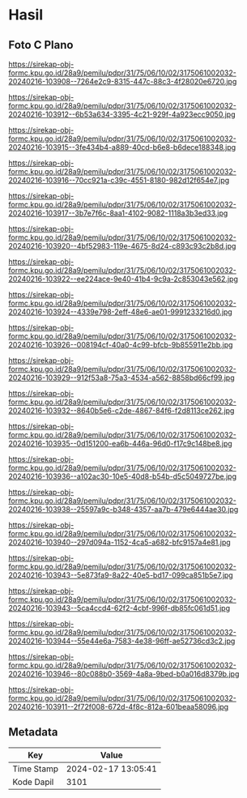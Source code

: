 # Hasil

## Foto C Plano

https://sirekap-obj-formc.kpu.go.id/28a9/pemilu/pdpr/31/75/06/10/02/3175061002032-20240216-103908--7264e2c9-8315-447c-88c3-4f28020e6720.jpg

https://sirekap-obj-formc.kpu.go.id/28a9/pemilu/pdpr/31/75/06/10/02/3175061002032-20240216-103912--6b53a634-3395-4c21-929f-4a923ecc9050.jpg

https://sirekap-obj-formc.kpu.go.id/28a9/pemilu/pdpr/31/75/06/10/02/3175061002032-20240216-103915--3fe434b4-a889-40cd-b6e8-b6dece188348.jpg

https://sirekap-obj-formc.kpu.go.id/28a9/pemilu/pdpr/31/75/06/10/02/3175061002032-20240216-103916--70cc921a-c39c-4551-8180-982d12f654e7.jpg

https://sirekap-obj-formc.kpu.go.id/28a9/pemilu/pdpr/31/75/06/10/02/3175061002032-20240216-103917--3b7e7f6c-8aa1-4102-9082-1118a3b3ed33.jpg

https://sirekap-obj-formc.kpu.go.id/28a9/pemilu/pdpr/31/75/06/10/02/3175061002032-20240216-103920--4bf52983-119e-4675-8d24-c893c93c2b8d.jpg

https://sirekap-obj-formc.kpu.go.id/28a9/pemilu/pdpr/31/75/06/10/02/3175061002032-20240216-103922--ee224ace-9e40-41b4-9c9a-2c853043e562.jpg

https://sirekap-obj-formc.kpu.go.id/28a9/pemilu/pdpr/31/75/06/10/02/3175061002032-20240216-103924--4339e798-2eff-48e6-ae01-9991233216d0.jpg

https://sirekap-obj-formc.kpu.go.id/28a9/pemilu/pdpr/31/75/06/10/02/3175061002032-20240216-103926--008194cf-40a0-4c99-bfcb-9b855911e2bb.jpg

https://sirekap-obj-formc.kpu.go.id/28a9/pemilu/pdpr/31/75/06/10/02/3175061002032-20240216-103929--912f53a8-75a3-4534-a562-8858bd66cf99.jpg

https://sirekap-obj-formc.kpu.go.id/28a9/pemilu/pdpr/31/75/06/10/02/3175061002032-20240216-103932--8640b5e6-c2de-4867-84f6-f2d8113ce262.jpg

https://sirekap-obj-formc.kpu.go.id/28a9/pemilu/pdpr/31/75/06/10/02/3175061002032-20240216-103935--0d151200-ea6b-446a-96d0-f17c9c148be8.jpg

https://sirekap-obj-formc.kpu.go.id/28a9/pemilu/pdpr/31/75/06/10/02/3175061002032-20240216-103936--a102ac30-10e5-40d8-b54b-d5c5049727be.jpg

https://sirekap-obj-formc.kpu.go.id/28a9/pemilu/pdpr/31/75/06/10/02/3175061002032-20240216-103938--25597a9c-b348-4357-aa7b-479e6444ae30.jpg

https://sirekap-obj-formc.kpu.go.id/28a9/pemilu/pdpr/31/75/06/10/02/3175061002032-20240216-103940--297d094a-1152-4ca5-a682-bfc9157a4e81.jpg

https://sirekap-obj-formc.kpu.go.id/28a9/pemilu/pdpr/31/75/06/10/02/3175061002032-20240216-103943--5e873fa9-8a22-40e5-bd17-099ca851b5e7.jpg

https://sirekap-obj-formc.kpu.go.id/28a9/pemilu/pdpr/31/75/06/10/02/3175061002032-20240216-103943--5ca4ccd4-62f2-4cbf-996f-db85fc061d51.jpg

https://sirekap-obj-formc.kpu.go.id/28a9/pemilu/pdpr/31/75/06/10/02/3175061002032-20240216-103944--55e44e6a-7583-4e38-96ff-ae52736cd3c2.jpg

https://sirekap-obj-formc.kpu.go.id/28a9/pemilu/pdpr/31/75/06/10/02/3175061002032-20240216-103946--80c088b0-3569-4a8a-9bed-b0a016d8379b.jpg

https://sirekap-obj-formc.kpu.go.id/28a9/pemilu/pdpr/31/75/06/10/02/3175061002032-20240216-103911--2f72f008-672d-4f8c-812a-601beaa58096.jpg


## Metadata

| Key        | Value               |
| ---------- | ------------------- |
| Time Stamp | 2024-02-17 13:05:41 |
| Kode Dapil | 3101                |



